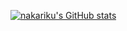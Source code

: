[![nakariku's GitHub stats](https://github-readme-stats.vercel.app/api?username=nakariku)](https://github.com/nakariku01)
